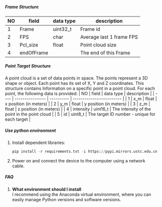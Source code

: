 ##### Frame Structure

| NO   | field            | data type  | description               |
| ---- | ---------------- | ---------- | ------------------------- |
| 1    | Frame            | uint32_t   | Frame id                  |
| 2    | FPS              | char       | Average last 1 frame FPS  |
| 3    | Pcl_size         | float      | Point cloud size          |
| 4    | endOfFrame       |            | The end of this Frame     |


##### Point Target Structure 

  
A point cloud is a set of data points in space. The points represent a 3D shape or object. Each point has its set of X, Y and Z coordinates. This structure contains Information on a specific point in a point cloud.
For each point, the following data is provided:
| NO   | field            | data type  | description               |
| ---- | ---------------- | ---------- | ------------------------- |
| 1    | x_m              | float      | x position (in meters)   |
| 2    | y_m              | float      | y position (in meters) |
| 3    | z_m              | float      | z position (in meters)   |
| 4    | intensity        | uint16_t   | The intensity of the point in the point cloud   |
| 5    | id               | uint8_t    |  The target ID number - unique for each target  |

##### Use python environment

1. Install dependent libraries:
    ```python
    pip install -r requirements.txt -i https://pypi.mirrors.ustc.edu.cn/simple/
    ```

2. Power on and connect the device to the computer using a network cable.








##### FAQ

1. **What environment should I install**  
    I recommend using the Anaconda virtual environment, where you can easily manage Python versions and software versions.

